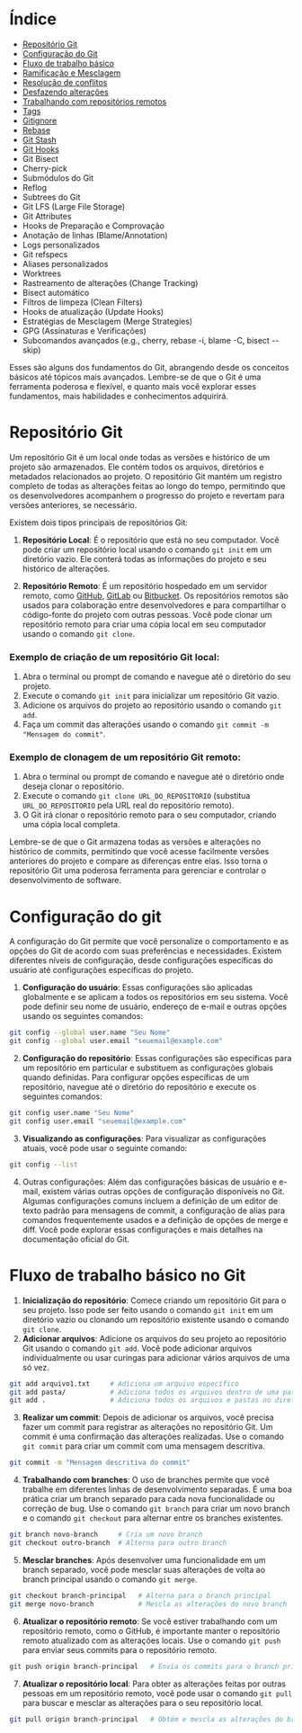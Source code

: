# Índice
+ [Repositório Git](#repgit)
+ [Configuração do Git](#configgit)
+ [Fluxo de trabalho básico](#fluxotrabalho)
+ [Ramificação e Mesclagem](#ramificamescla)
+ [Resolução de conflitos](#resolucaoconflitos)
+ [Desfazendo alterações](#desfazendoalts)
+ [Trabalhando com repositórios remotos](#trabalhoremoto)
+ [Tags](#tags)
+ [Gitignore](#gitignore)
+ [Rebase](#rebase)
+ [Git Stash](#gitstash)
+ [Git Hooks](#githooks)
+ Git Bisect
+ Cherry-pick
+ Submódulos do Git
+ Reflog
+ Subtrees do Git
+ Git LFS (Large File Storage)
+ Git Attributes
+ Hooks de Preparação e Comprovação
+ Anotação de linhas (Blame/Annotation)
+ Logs personalizados
+ Git refspecs
+ Aliases personalizados
+ Worktrees
+ Rastreamento de alterações (Change Tracking)
+ Bisect automático
+ Filtros de limpeza (Clean Filters)
+ Hooks de atualização (Update Hooks)
+ Estratégias de Mesclagem (Merge Strategies)
+ GPG (Assinaturas e Verificações)
+ Subcomandos avançados (e.g., cherry, rebase -i, blame -C, bisect --skip)

Esses são alguns dos fundamentos do Git, abrangendo desde os conceitos básicos até tópicos mais avançados. Lembre-se de que o Git é uma ferramenta poderosa e flexível, e quanto mais você explorar esses fundamentos, mais habilidades e conhecimentos adquirirá.

# <a name="repgit"></a>Repositório Git

Um repositório Git é um local onde todas as versões e histórico de um projeto são armazenados. Ele contém todos os arquivos, diretórios e metadados relacionados ao projeto. O repositório Git mantém um registro completo de todas as alterações feitas ao longo do tempo, permitindo que os desenvolvedores acompanhem o progresso do projeto e revertam para versões anteriores, se necessário.

Existem dois tipos principais de repositórios Git:

1. **Repositório Local**: É o repositório que está no seu computador. Você pode criar um repositório local usando o comando `git init` em um diretório vazio. Ele conterá todas as informações do projeto e seu histórico de alterações.

2. **Repositório Remoto**: É um repositório hospedado em um servidor remoto, como [GitHub](https://github.com/), [GitLab](https://about.gitlab.com/) ou [Bitbucket](https://bitbucket.org/). Os repositórios remotos são usados para colaboração entre desenvolvedores e para compartilhar o código-fonte do projeto com outras pessoas. Você pode clonar um repositório remoto para criar uma cópia local em seu computador usando o comando `git clone`.

### Exemplo de criação de um repositório Git local:

1. Abra o terminal ou prompt de comando e navegue até o diretório do seu projeto.
2. Execute o comando `git init` para inicializar um repositório Git vazio.
3. Adicione os arquivos do projeto ao repositório usando o comando `git add`.
4. Faça um commit das alterações usando o comando `git commit -m "Mensagem do commit"`.

### Exemplo de clonagem de um repositório Git remoto:

1. Abra o terminal ou prompt de comando e navegue até o diretório onde deseja clonar o repositório.
2. Execute o comando `git clone URL_DO_REPOSITORIO` (substitua `URL_DO_REPOSITORIO` pela URL real do repositório remoto).
3. O Git irá clonar o repositório remoto para o seu computador, criando uma cópia local completa.

Lembre-se de que o Git armazena todas as versões e alterações no histórico de commits, permitindo que você acesse facilmente versões anteriores do projeto e compare as diferenças entre elas. Isso torna o repositório Git uma poderosa ferramenta para gerenciar e controlar o desenvolvimento de software.

# <a name="configgit"></a>Configuração do git

A configuração do Git permite que você personalize o comportamento e as opções do Git de acordo com suas preferências e necessidades. Existem diferentes níveis de configuração, desde configurações específicas do usuário até configurações específicas do projeto.

1. **Configuração do usuário**: Essas configurações são aplicadas globalmente e se aplicam a todos os repositórios em seu sistema. Você pode definir seu nome de usuário, endereço de e-mail e outras opções usando os seguintes comandos:
```bash
git config --global user.name "Seu Nome"
git config --global user.email "seuemail@example.com"
```
2. **Configuração do repositório**: Essas configurações são específicas para um repositório em particular e substituem as configurações globais quando definidas. Para configurar opções específicas de um repositório, navegue até o diretório do repositório e execute os seguintes comandos:
```bash
git config user.name "Seu Nome"
git config user.email "seuemail@example.com"
```
3. **Visualizando as configurações**: Para visualizar as configurações atuais, você pode usar o seguinte comando:
```bash
git config --list
```
4. Outras configurações: Além das configurações básicas de usuário e e-mail, existem várias outras opções de configuração disponíveis no Git. Algumas configurações comuns incluem a definição de um editor de texto padrão para mensagens de commit, a configuração de alias para comandos frequentemente usados e a definição de opções de merge e diff. Você pode explorar essas configurações e mais detalhes na documentação oficial do Git. 

# <a name="fluxotrabalho"></a>Fluxo de trabalho básico no Git

1. **Inicialização do repositório**: Comece criando um repositório Git para o seu projeto. Isso pode ser feito usando o comando `git init` em um diretório vazio ou clonando um repositório existente usando o comando `git clone`.
2. **Adicionar arquivos**: Adicione os arquivos do seu projeto ao repositório Git usando o comando `git add`. Você pode adicionar arquivos individualmente ou usar curingas para adicionar vários arquivos de uma só vez.
```bash
git add arquivo1.txt     # Adiciona um arquivo específico
git add pasta/           # Adiciona todos os arquivos dentro de uma pasta
git add .                # Adiciona todos os arquivos e pastas no diretório atual
```
3. **Realizar um commit**: Depois de adicionar os arquivos, você precisa fazer um commit para registrar as alterações no repositório Git. Um commit é uma confirmação das alterações realizadas. Use o comando `git commit` para criar um commit com uma mensagem descritiva.
```bash
git commit -m "Mensagem descritiva do commit"
```
4. **Trabalhando com branches**: O uso de branches permite que você trabalhe em diferentes linhas de desenvolvimento separadas. É uma boa prática criar um branch separado para cada nova funcionalidade ou correção de bug. Use o comando `git branch` para criar um novo branch e o comando `git checkout` para alternar entre os branches existentes.
```bash
git branch novo-branch     # Cria um novo branch
git checkout outro-branch  # Alterna para outro branch
```
5. **Mesclar branches**: Após desenvolver uma funcionalidade em um branch separado, você pode mesclar suas alterações de volta ao branch principal usando o comando `git merge`.
```bash
git checkout branch-principal   # Alterna para o branch principal
git merge novo-branch           # Mescla as alterações do novo branch
```
6. **Atualizar o repositório remoto**: Se você estiver trabalhando com um repositório remoto, como o GitHub, é importante manter o repositório remoto atualizado com as alterações locais. Use o comando `git push` para enviar seus commits para o repositório remoto.
```bash
git push origin branch-principal   # Envia os commits para o branch principal no repositório remoto
```
7. **Atualizar o repositório local**: Para obter as alterações feitas por outras pessoas em um repositório remoto, você pode usar o comando `git pull` para buscar e mesclar as alterações para o seu repositório local.
```bash
git pull origin branch-principal   # Obtém e mescla as alterações do branch principal no repositório remoto
```

